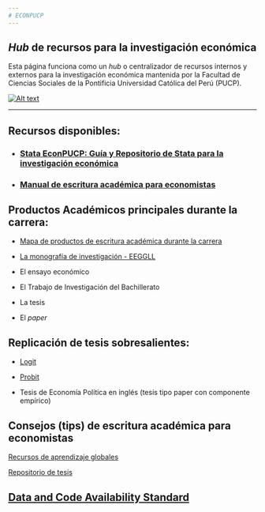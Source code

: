 ```yaml
---
# ECONPUCP 
---
```




## _Hub_ de recursos para la investigación económica 

Esta página funciona como un _hub_ o centralizador de recursos internos y externos para la investigación económica mantenida por la Facultad de Ciencias Sociales de la Pontificia Universidad Católica del Perú (PUCP).


[![Alt text](https://img.youtube.com/vi/pj-y3dLDOEA/0.jpg)](https://www.youtube.com/watch?v=pj-y3dLDOEA)


-----

## Recursos disponibles:

* ### [Stata EconPUCP: Guía y Repositorio de Stata para la investigación económica](https://econpucp.github.io/Stata/ "Stata EconPUCP: Guía y Repositorio de Stata para la investigación económica")


* ### [Manual de escritura académica para economistas](https://experimentology.io/  "Manual de escritura académica para economistas")



## Productos Académicos principales durante la carrera:

* [Mapa de productos de escritura académica durante la carrera](https://www.canva.com/design/DAFXHlAPNeU/TKiErYuoQSVai0WKkwJBkQ/view?utm_content=DAFXHlAPNeU&utm_campaign=designshare&utm_medium=link&utm_source=publishsharelink "Mapa de productos de escritura académica durante la carrera")


* [La monografía de investigación - EEGGLL](https://cdn02.pucp.education/investigacion/2016/06/13152931/Guia-de-Investigacion-de-Economia-PUCP.pdf "La monografía de investigación - EEGGLL")


* El ensayo económico


* El Trabajo de Investigación del Bachillerato


* La tesis


* El _paper_

## Replicación de tesis sobresalientes:

* [Logit](https://github.com/EconPUCP/Stata/tree/main/Replicaci%C3%B3n%20de%20tesis "Logit")

* [Probit](https://github.com/EconPUCP/Stata/tree/main/Replicaci%C3%B3n%20de%20tesis/Tesis%20modelo%20Probit "Probit")

* Tesis de Economía Política en inglés (tesis tipo paper con componente empírico)

## Consejos (tips) de escritura académica para economistas

[Recursos de aprendizaje globales](https://github.com/EconPUCP/Stata/blob/main/Recursos%20globales/Otros%20recursos.md "Recursos de aprendizaje globales")

[Repositorio de tesis](https://tesis.pucp.edu.pe/repositorio/handle/20.500.12404/1026 "Repositorio de tesis")

## [Data and Code Availability Standard](https://datacodestandard.org/2022/12/15/launching-dcas.html "Data and Code Availability Standard")


